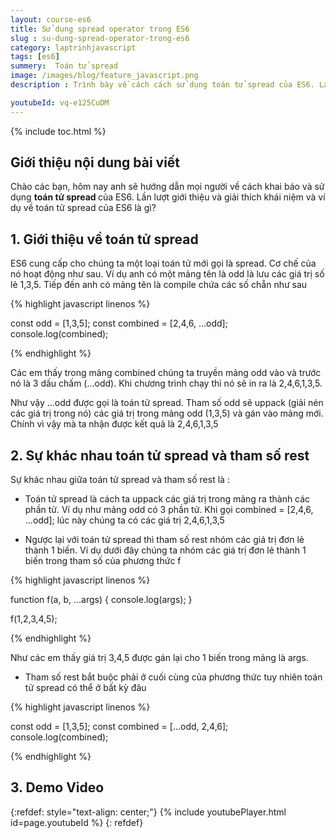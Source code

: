 ```yaml
---
layout: course-es6
title: Sử dụng spread operator trong ES6 
slug : su-dung-spread-operator-trong-es6
category: laptrinhjavascript
tags: [es6]
summery:  Toán tử spread
image: /images/blog/feature_javascript.png
description : Trình bày về cách cách sử dụng toán tử spread của ES6. Lần lượt giới thiệu và giải thích khái niệm toán tử spread trong của ES6 là gì? 

youtubeId: vq-e125CuDM
---
```


{% include toc.html %}

## **Giới thiệu nội dung bài viết**

Chào các bạn, hôm nay anh sẽ hướng dẫn mọi người về  cách khai báo và sử dụng <b>toán tử spread </b> của ES6. Lần lượt giới thiệu và giải thích khái niệm và ví dụ về toán tử spread của ES6 là gì? 

## **1. Giới thiệu về toán tử spread**

ES6 cung cấp cho chúng ta một loại toán tử mới gọi là spread. Cơ chế của nó hoạt động như sau. Ví dụ anh có một mảng tên là odd là lưu các giá trị số lẻ 1,3,5. Tiếp đến anh có mảng tên là compile chứa các số chẵn như sau

{% highlight javascript  linenos %}

const odd = [1,3,5];
const combined = [2,4,6, ...odd];
console.log(combined);

{% endhighlight %}

Các em thấy trong mảng combined chúng ta truyền mảng odd vào và trước nó là 3 dấu chấm (...odd). Khi chương trình chạy thì nó sẽ in ra là 2,4,6,1,3,5. 

Như vậy ...odd được gọi là toán tử spread. Tham số odd sẽ uppack (giải nén các giá trị trong nó) các giá trị trong mảng odd (1,3,5) và gán vào mảng mới. Chính vì vậy mà ta nhận được kết quả là 2,4,6,1,3,5 

## **2. Sự khác nhau toán tử spread và tham số rest**

Sự khác nhau giữa toán tử spread và tham số rest là :

- Toán tử spread là cách ta uppack các giá trị trong mảng ra thành các phần tử. Ví dụ như mảng odd có 3 phần tử. Khi gọi combined = [2,4,6, ...odd]; lúc này chúng ta có các giá trị 2,4,6,1,3,5

- Ngược lại với toán tử spread thì tham số rest nhóm các giá trị đơn lẻ thành 1 biến. Ví dụ dưới đây chúng ta nhóm các giá trị đơn lẻ thành 1 biến trong tham số của phương thức f

{% highlight javascript  linenos %}

function f(a, b, ...args) {
  console.log(args);
}

f(1,2,3,4,5);

{% endhighlight %}


Như các em thấy giá trị  3,4,5 được gán lại cho 1 biến trong mảng là args.

- Tham số rest bắt buộc phải ở cuối cùng của phương thức tuy nhiên toán tử spread có thể ở bất kỳ đâu

{% highlight javascript  linenos %}

const odd = [1,3,5];
const combined = [...odd, 2,4,6];
console.log(combined);

{% endhighlight %}


## **3. Demo Video**

{:refdef: style="text-align: center;"}
{% include youtubePlayer.html id=page.youtubeId %}
{: refdef}


















